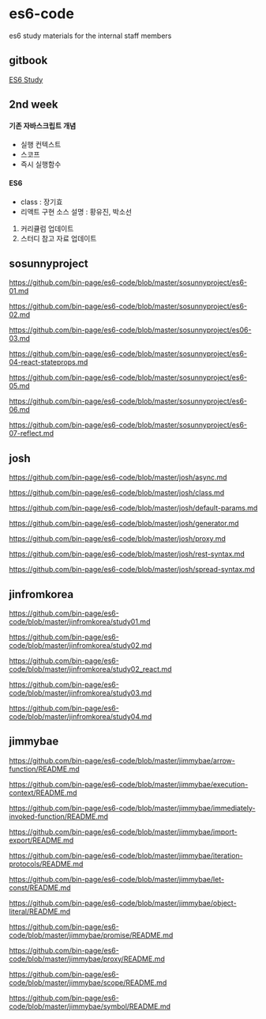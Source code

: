 # es6-code
es6 study materials for the internal staff members

## gitbook
[ES6 Study](https://www.gitbook.com/book/joshua1988/es6-study/details)

## 2nd week
#### 기존 자바스크립트 개념
- 실행 컨텍스트
- 스코프
- 즉시 실행함수

#### ES6
- class : 장기효
- 리액트 구현 소스 설명 : 황유진, 박소선

1. 커리큘럼 업데이트
2. 스터디 참고 자료 업데이트



## sosunnyproject

https://github.com/bin-page/es6-code/blob/master/sosunnyproject/es6-01.md

https://github.com/bin-page/es6-code/blob/master/sosunnyproject/es6-02.md

https://github.com/bin-page/es6-code/blob/master/sosunnyproject/es06-03.md

https://github.com/bin-page/es6-code/blob/master/sosunnyproject/es6-04-react-stateprops.md

https://github.com/bin-page/es6-code/blob/master/sosunnyproject/es6-05.md

https://github.com/bin-page/es6-code/blob/master/sosunnyproject/es6-06.md

https://github.com/bin-page/es6-code/blob/master/sosunnyproject/es6-07-reflect.md

## josh

https://github.com/bin-page/es6-code/blob/master/josh/async.md

https://github.com/bin-page/es6-code/blob/master/josh/class.md

https://github.com/bin-page/es6-code/blob/master/josh/default-params.md

https://github.com/bin-page/es6-code/blob/master/josh/generator.md

https://github.com/bin-page/es6-code/blob/master/josh/proxy.md

https://github.com/bin-page/es6-code/blob/master/josh/rest-syntax.md

https://github.com/bin-page/es6-code/blob/master/josh/spread-syntax.md

## jinfromkorea

https://github.com/bin-page/es6-code/blob/master/jinfromkorea/study01.md

https://github.com/bin-page/es6-code/blob/master/jinfromkorea/study02.md

https://github.com/bin-page/es6-code/blob/master/jinfromkorea/study02_react.md

https://github.com/bin-page/es6-code/blob/master/jinfromkorea/study03.md

https://github.com/bin-page/es6-code/blob/master/jinfromkorea/study04.md

## jimmybae

https://github.com/bin-page/es6-code/blob/master/jimmybae/arrow-function/README.md

https://github.com/bin-page/es6-code/blob/master/jimmybae/execution-context/README.md

https://github.com/bin-page/es6-code/blob/master/jimmybae/immediately-invoked-function/README.md

https://github.com/bin-page/es6-code/blob/master/jimmybae/import-export/README.md

https://github.com/bin-page/es6-code/blob/master/jimmybae/iteration-protocols/README.md

https://github.com/bin-page/es6-code/blob/master/jimmybae/let-const/README.md

https://github.com/bin-page/es6-code/blob/master/jimmybae/object-literal/README.md

https://github.com/bin-page/es6-code/blob/master/jimmybae/promise/README.md

https://github.com/bin-page/es6-code/blob/master/jimmybae/proxy/README.md

https://github.com/bin-page/es6-code/blob/master/jimmybae/scope/README.md

https://github.com/bin-page/es6-code/blob/master/jimmybae/symbol/README.md